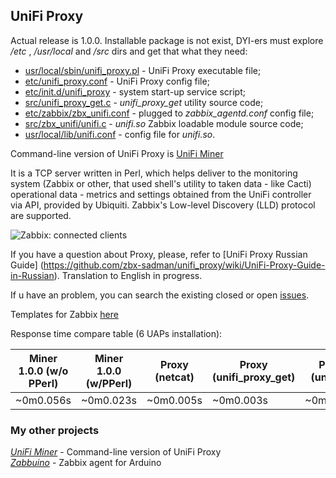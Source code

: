 ## UniFi Proxy
Actual release is 1.0.0. Installable package is not exist, DYI-ers must explore _/etc_ , _/usr/local_ and _/src_ dirs and get that what they need:

- [usr/local/sbin/unifi_proxy.pl](https://raw.githubusercontent.com/zbx-sadman/unifi_proxy/master/usr/local/sbin/unifi_proxy.pl) - UniFi Proxy executable file;
- [etc/unifi_proxy.conf](https://raw.githubusercontent.com/zbx-sadman/unifi_proxy/master/etc/unifi_proxy/unifi_proxy.conf) - UniFi Proxy config file;
- [etc/init.d/unifi_proxy](https://raw.githubusercontent.com/zbx-sadman/unifi_proxy/master/etc/init.d/unifi_proxy) - system start-up service script;
- [src/unifi_proxy_get.c](https://raw.githubusercontent.com/zbx-sadman/unifi_proxy/master/src/unifi_proxy_get.c) - _unifi_proxy_get_ utility source code;
- [etc/zabbix/zbx_unifi.conf](https://raw.githubusercontent.com/zbx-sadman/unifi_proxy/master/etc/zabbix/zbx_unifi.conf) - plugged to _zabbix_agentd.conf_ config file;
- [src/zbx_unifi/unifi.c](https://github.com/zbx-sadman/unifi_proxy/tree/master/src/zbx_unifi) - _unifi.so_ Zabbix loadable module source code;
- [usr/local/lib/unifi.conf](https://raw.githubusercontent.com/zbx-sadman/unifi_proxy/master/usr/local/lib/zabbix/unifi.conf) - config file for _unifi.so_.

Command-line version of UniFi Proxy is [UniFi Miner](https://github.com/zbx-sadman/unifi_miner)

It is a TCP server written in Perl, which helps deliver to the monitoring system (Zabbix or other, that used shell's utility to taken data - like Cacti) operational data - metrics and settings obtained from the UniFi controller via API, provided by Ubiquiti. Zabbix's Low-level Discovery (LLD) protocol are supported.

![Zabbix: connected clients](http://community.ubnt.com/t5/image/serverpage/image-id/53219iB1CA79D24EFB2BEB/image-size/original)

If you have a question about Proxy, please, refer to [UniFi Proxy Russian Guide] (https://github.com/zbx-sadman/unifi_proxy/wiki/UniFi-Proxy-Guide-in-Russian). Translation to English in progress.

If u have an problem, you can search the existing closed or open [issues](https://github.com/zbx-sadman/unifi_proxy/issues). 

Templates for Zabbix [here](https://github.com/zbx-sadman/unifi_proxy/tree/master/Zabbix_Templates)

Response time compare table (6 UAPs installation):

| Miner 1.0.0 (w/o PPerl) | Miner 1.0.0 (w/PPerl) | Proxy (netcat) | Proxy (unifi_proxy_get) | Proxy (unifi.so) |
|-------------------------|-----------------------|----------------|-------------------------|------------------|
| ~0m0.056s               | ~0m0.023s             | ~0m0.005s      |  ~0m0.003s              |  ~0m0.006s       |

### My other projects
 [_UniFi Miner_](https://github.com/zbx-sadman/unifi_miner) - Command-line version of UniFi Proxy   
 [_Zabbuino_](https://github.com/zbx-sadman/zabbuino) - Zabbix agent for Arduino 
